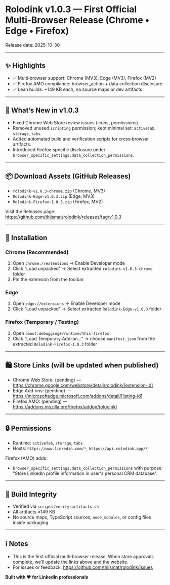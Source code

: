 # Rolodink v1.0.3 — First Official Multi‑Browser Release (Chrome • Edge • Firefox)

Release date: 2025-10-30

---

## ✨ Highlights
- ✅ Multi‑browser support: Chrome (MV3), Edge (MV3), Firefox (MV2)
- ✅ Firefox AMO compliance: browser_action + data collection disclosure
- ✅ Lean builds: ~149 KB each, no source maps or dev artifacts

---

## 🔧 What’s New in v1.0.3
- Fixed Chrome Web Store review issues (icons, permissions).
- Removed unused `scripting` permission; kept minimal set: `activeTab`, `storage`, `tabs`.
- Added automated build and verification scripts for cross‑browser artifacts.
- Introduced Firefox‑specific disclosure under `browser_specific_settings.data_collection_permissions`.

---

## 📦 Download Assets (GitHub Releases)
- `rolodink-v1.0.3-chrome.zip` (Chrome, MV3)
- `Rolodink-Edge-v1.0.3.zip` (Edge, MV3)
- `Rolodink-Firefox-1.0.3.zip` (Firefox, MV2)

Visit the Releases page: https://github.com/thijsmat/rolodink/releases/tag/v1.0.3

---

## 🚀 Installation

### Chrome (Recommended)
1) Open `chrome://extensions` → Enable Developer mode
2) Click “Load unpacked” → Select extracted `rolodink-v1.0.3-chrome` folder
3) Pin the extension from the toolbar

### Edge
1) Open `edge://extensions` → Enable Developer mode
2) Click “Load unpacked” → Select extracted `Rolodink-Edge-v1.0.3` folder

### Firefox (Temporary / Testing)
1) Open `about:debugging#/runtime/this-firefox`
2) Click “Load Temporary Add-on…” → choose `manifest.json` from the extracted `Rolodink-Firefox-1.0.3` folder

---

## 🛍️ Store Links (will be updated when published)
- Chrome Web Store: (pending) — https://chrome.google.com/webstore/detail/rolodink/[extension-id]
- Edge Add‑ons: (pending) — https://microsoftedge.microsoft.com/addons/detail/[listing-id]
- Firefox AMO: (pending) — https://addons.mozilla.org/firefox/addon/rolodink/

---

## 🔒 Permissions
- Runtime: `activeTab`, `storage`, `tabs`
- Hosts: `https://www.linkedin.com/*`, `https://api.rolodink.app/*`

Firefox (AMO) adds:
- `browser_specific_settings.data_collection_permissions` with purpose: "Store LinkedIn profile information in user's personal CRM database".

---

## 🧪 Build Integrity
- Verified via `scripts/verify-artifacts.sh`
- All artifacts ≈149 KB
- No source maps, TypeScript sources, `node_modules`, or config files inside packaging

---

## ℹ️ Notes
- This is the first official multi‑browser release. When store approvals complete, we’ll update the links above and the website.
- For issues or feedback: https://github.com/thijsmat/rolodink/issues

**Built with ❤️ for LinkedIn professionals**
